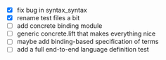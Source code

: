 - [x] fix bug in syntax_syntax
- [x] rename test files a bit
- [ ] add concrete binding module
- [ ] generic concrete.lift that makes everything nice
- [ ] maybe add binding-based specification of terms
- [ ] add a full end-to-end language definition test
